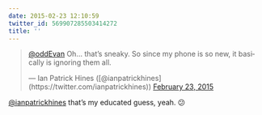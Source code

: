 ```yaml
---
date: 2015-02-23 12:10:59
twitter_id: 569907285503414272
title: ''
---
```


<blockquote class="twitter-tweet"><p lang="en" dir="ltr"><a href="https://twitter.com/oddEvan?ref_src=twsrc%5Etfw">@oddEvan</a> Oh… that’s sneaky. So since my phone is so new, it basically is ignoring them all.</p>&mdash; Ian Patrick Hines ([@ianpatrickhines](https://twitter.com/ianpatrickhines)) <a href="https://twitter.com/ianpatrickhines/status/569907170659205120?ref_src=twsrc%5Etfw">February 23, 2015</a></blockquote>
<script async src="https://platform.twitter.com/widgets.js" charset="utf-8"></script>

[@ianpatrickhines](https://twitter.com/ianpatrickhines) that’s my educated guess, yeah. 😕
